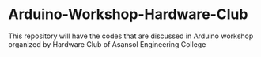 # Arduino-Workshop-Hardware-Club
This repository will have the codes that are discussed in Arduino workshop organized by Hardware Club of Asansol Engineering College 
